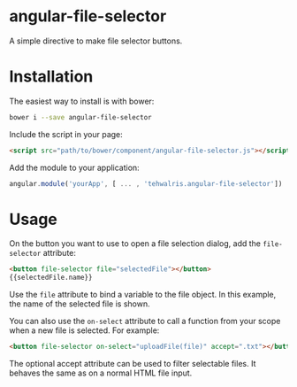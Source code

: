 # angular-file-selector
A simple directive to make file selector buttons.

# Installation
The easiest way to install is with bower:

```bash
bower i --save angular-file-selector
```

Include the script in your page:

```html
<script src="path/to/bower/component/angular-file-selector.js"></script>
```

Add the module to your application:

```javascript
angular.module('yourApp', [ ... , 'tehwalris.angular-file-selector'])
```

# Usage
On the button you want to use to open a file selection dialog, add the `file-selector` attribute:

```html
<button file-selector file="selectedFile"></button>
{{selectedFile.name}}
```

Use the `file` attribute to bind a variable to the file object. In this example, the name of the selected file is shown.

You can also use the `on-select` attribute to call a function from your scope when a new file is selected. For example:

```html
<button file-selector on-select="uploadFile(file)" accept=".txt"></button>
```

The optional accept attribute can be used to filter selectable files. It behaves the same as on a normal HTML file input.
